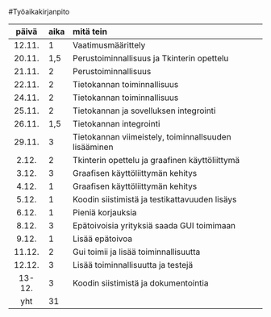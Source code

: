 #Työaikakirjanpito

| päivä | aika | mitä tein  |
| :----:|:-----|:------| 
| 12.11.|   1  |Vaatimusmäärittely|
| 20.11.|  1,5 |Perustoiminnallisuus ja Tkinterin opettelu|
| 21.11.|   2  |Perustoiminnallisuus|
| 22.11.|   2  |Tietokannan toiminnallisuus|
| 24.11.|   2  |Tietokannan toiminnallisuus|
| 25.11.|   2  |Tietokannan ja sovelluksen integrointi|
| 26.11.|  1,5 |Tietokannan integrointi|
| 29.11.|   3  |Tietokannan viimeistely, toiminnallsuuden lisääminen|
|  2.12.|   2  |Tkinterin opettelu ja graafinen käyttöliittymä|
|  3.12.|   3  |Graafisen käyttöliittymän kehitys|
|  4.12.|   1  |Graafisen käyttöliittymän kehitys|
|  5.12.|   1  |Koodin siistimistä ja testikattavuuden lisäys|
|  6.12.|   1  |Pieniä korjauksia|
|  8.12.|   3  |Epätoivoisia yrityksiä saada GUI toimimaan|
|  9.12.|   1  |Lisää epätoivoa|
| 11.12.|   2  |Gui toimii ja lisää toiminnallisuutta|
| 12.12.|   3  |Lisää toiminnallisuutta ja testejä|
| 13-12.|   3  |Koodin siistimistä ja dokumentointia|
|  yht  |  31  |  |
